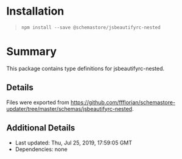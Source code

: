 # Installation
> `npm install --save @schemastore/jsbeautifyrc-nested`

# Summary
This package contains type definitions for jsbeautifyrc-nested.

## Details
Files were exported from https://github.com/ffflorian/schemastore-updater/tree/master/schemas/jsbeautifyrc-nested.

## Additional Details
* Last updated: Thu, Jul 25, 2019, 17:59:05 GMT
* Dependencies: none
